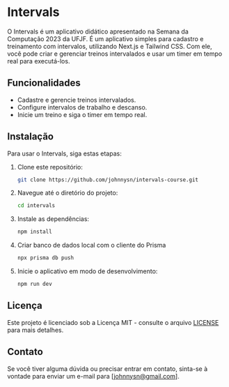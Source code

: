 # Intervals

O Intervals é um aplicativo didático apresentado na Semana da Computação 2023 da UFJF. É um aplicativo simples  para cadastro e treinamento com intervalos, utilizando Next.js e Tailwind CSS. Com ele, você pode criar e gerenciar treinos intervalados e usar um timer em tempo real para executá-los.

## Funcionalidades

- Cadastre e gerencie treinos intervalados.
- Configure intervalos de trabalho e descanso.
- Inicie um treino e siga o timer em tempo real.

## Instalação

Para usar o Intervals, siga estas etapas:

1. Clone este repositório:

   ```bash
   git clone https://github.com/johnnysn/intervals-course.git
   ```

2. Navegue até o diretório do projeto:

   ```bash
   cd intervals
   ```

3. Instale as dependências:

   ```bash
   npm install
   ```

4. Criar banco de dados local com o cliente do Prisma

    ```bash
    npx prisma db push
    ```

5. Inicie o aplicativo em modo de desenvolvimento:

   ```bash
   npm run dev
   ```

## Licença

Este projeto é licenciado sob a Licença MIT - consulte o arquivo [LICENSE](LICENSE) para mais detalhes.

## Contato

Se você tiver alguma dúvida ou precisar entrar em contato, sinta-se à vontade para enviar um e-mail para [johnnysn@gmail.com].
